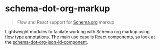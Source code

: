 schema-dot-org-markup
=====================
>Flow and React support for [Schema.org](http://schema.org) markup 

Lightweight modules to facilate working with Schema.org markup using 
[flow type annotations](http://flowtype.org/). The main use case is React components,
so look at the [schema-dot-org-json-ld-component](pacakages/schema-dot-org-json-ld-component/).